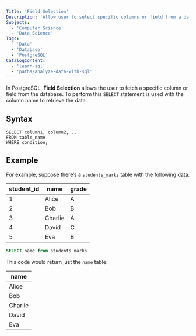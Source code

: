 ```yaml
---
Title: 'Field Selection'
Description: 'Allow user to select specific columns or field from a database.'
Subjects:
  - 'Computer Science'
  - 'Data Science'
Tags:
  - 'Data'
  - 'Database'
  - 'PostgreSQL'
CatalogContent:
  - 'learn-sql'
  - 'paths/analyze-data-with-sql'
---
```


In PostgreSQL, **Field Selection** allows the user to fetch a specific column or field from the database. To perform this `SELECT` statement is used with the column name to retrieve the data.

## Syntax

```pseudo
SELECT column1, column2, ...
FROM table_name
WHERE condition;
```

## Example

For example, suppose there’s a `students_marks` table with the following data:

| student_id | name    | grade |
| ---------- | ------- | ----- |
| 1          | Alice   | A     |
| 2          | Bob     | B     |
| 3          | Charlie | A     |
| 4          | David   | C     |
| 5          | Eva     | B     |

```sql
SELECT name from students_marks
```

This code would return just the `name` table:

| name    |
| ------- |
| Alice   |
| Bob     |
| Charlie |
| David   |
| Eva     |
